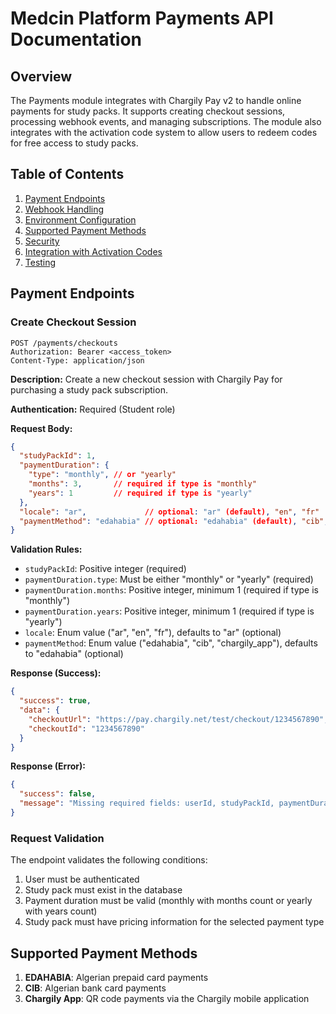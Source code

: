 # Medcin Platform Payments API Documentation

## Overview

The Payments module integrates with Chargily Pay v2 to handle online payments for study packs. It supports creating checkout sessions, processing webhook events, and managing subscriptions. The module also integrates with the activation code system to allow users to redeem codes for free access to study packs.



## Table of Contents

1. [Payment Endpoints](#payment-endpoints)
2. [Webhook Handling](#webhook-handling)
3. [Environment Configuration](#environment-configuration)
4. [Supported Payment Methods](#supported-payment-methods)
5. [Security](#security)
6. [Integration with Activation Codes](#integration-with-activation-codes)
7. [Testing](#testing)

## Payment Endpoints

### Create Checkout Session

```http
POST /payments/checkouts
Authorization: Bearer <access_token>
Content-Type: application/json
```

**Description:** Create a new checkout session with Chargily Pay for purchasing a study pack subscription.

**Authentication:** Required (Student role)

**Request Body:**
```json
{
  "studyPackId": 1,
  "paymentDuration": {
    "type": "monthly", // or "yearly"
    "months": 3,       // required if type is "monthly"
    "years": 1         // required if type is "yearly"
  },
  "locale": "ar",             // optional: "ar" (default), "en", "fr"
  "paymentMethod": "edahabia" // optional: "edahabia" (default), "cib", "chargily_app"
}
```

**Validation Rules:**
- `studyPackId`: Positive integer (required)
- `paymentDuration.type`: Must be either "monthly" or "yearly" (required)
- `paymentDuration.months`: Positive integer, minimum 1 (required if type is "monthly")
- `paymentDuration.years`: Positive integer, minimum 1 (required if type is "yearly")
- `locale`: Enum value ("ar", "en", "fr"), defaults to "ar" (optional)
- `paymentMethod`: Enum value ("edahabia", "cib", "chargily_app"), defaults to "edahabia" (optional)

**Response (Success):**
```json
{
  "success": true,
  "data": {
    "checkoutUrl": "https://pay.chargily.net/test/checkout/1234567890",
    "checkoutId": "1234567890"
  }
}
```

**Response (Error):**
```json
{
  "success": false,
  "message": "Missing required fields: userId, studyPackId, paymentDuration"
}
```

### Request Validation

The endpoint validates the following conditions:
1. User must be authenticated
2. Study pack must exist in the database
3. Payment duration must be valid (monthly with months count or yearly with years count)
4. Study pack must have pricing information for the selected payment type


## Supported Payment Methods

1. **EDAHABIA**: Algerian prepaid card payments
2. **CIB**: Algerian bank card payments
3. **Chargily App**: QR code payments via the Chargily mobile application









